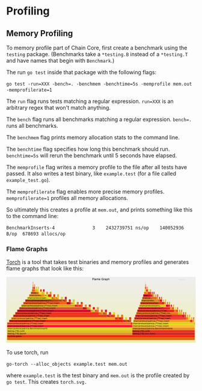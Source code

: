 # Profiling 

## Memory Profiling

To memory profile part of Chain Core, first create a benchmark using the `testing` package. (Benchmarks take a `*testing.B` instead of a `*testing.T` and have names that begin with `Benchmark`.)

The run `go test` inside that package with the following flags: 

```
go test -run=XXX -bench=. -benchmem -benchtime=5s -memprofile mem.out -memprofilerate=1
```

The `run` flag runs tests matching a regular expression. `run=XXX` is an arbitrary regex that won't match anything. 

The `bench` flag runs all benchmarks matching a regular expression. `bench=.` runs all benchmarks. 

The `benchmem` flag prints memory allocation stats to the command line.

The `benchtime` flag specifies how long this benchmark should run. `benchtime=5s` will rerun the benchmark until 5 seconds have elapsed. 

The `memprofile` flag writes a memory profile to the file after all tests have passed. It also writes a test binary, like `example.test` (for a file called `example_test.go`). 

The `memprofilerate` flag enables more precise memory profiles. `memprofilerate=1` profiles all memory allocations. 

So ultimately this creates a profile at `mem.out`, and prints something like this to the command line: 

```
BenchmarkInserts-4              3    2432739751 ns/op    140052936 B/op  678693 allocs/op
```

### Flame Graphs

[Torch](https://github.com/uber/go-torch) is a tool that takes test binaries and memory profiles and generates flame graphs that look like this: 

![example torch graph](torch.png)

To use torch, run 

```
go-torch --alloc_objects example.test mem.out
```

where `example.test` is the test binary and `mem.out` is the profile created by `go test`. This creates `torch.svg.`


